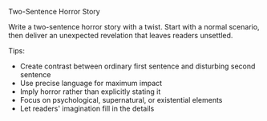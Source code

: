 Two-Sentence Horror Story

Write a two-sentence horror story with a twist. Start with a normal scenario, then deliver an unexpected revelation that leaves readers unsettled.

Tips:
- Create contrast between ordinary first sentence and disturbing second sentence
- Use precise language for maximum impact
- Imply horror rather than explicitly stating it
- Focus on psychological, supernatural, or existential elements
- Let readers' imagination fill in the details
